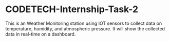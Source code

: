 # CODETECH-Internship-Task-2
This is an Weather Monitoring station using IOT sensors to collect data on temperature, humidity, and atmospheric pressure. It will show the collected data in real-time on a dashboard.
